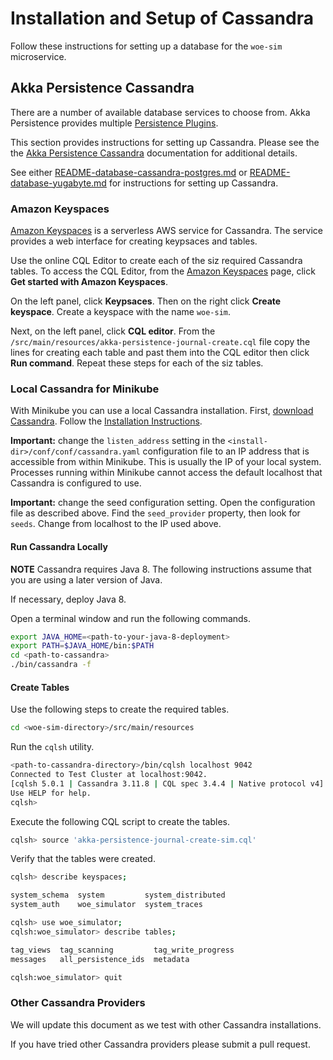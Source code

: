 
# Installation and Setup of Cassandra

Follow these instructions for setting up a database for the `woe-sim` microservice.

## Akka Persistence Cassandra

There are a number of available database services to choose from. Akka Persistence provides multiple
[Persistence Plugins](https://doc.akka.io/docs/akka/current/persistence-plugins.html).

This section provides instructions for setting up Cassandra. Please see the the
[Akka Persistence Cassandra](https://doc.akka.io/docs/akka-persistence-cassandra/current/)
documentation for additional details.

See either
[README-database-cassandra-postgres.md](https://github.com/mckeeh3/woe-sim/blob/master/README-database-cassandra-postgres.md)
or
[README-database-yugabyte.md](https://github.com/mckeeh3/woe-sim/blob/master/README-database-yugabyte.md)
for instructions for setting up Cassandra.

### Amazon Keyspaces

[Amazon Keyspaces](https://aws.amazon.com/keyspaces/) is a serverless AWS service for Cassandra. The service provides a web interface for creating keypsaces and tables.

Use the online CQL Editor to create each of the siz required Cassandra tables. To access the CQL Editor, from the
[Amazon Keyspaces](https://aws.amazon.com/keyspaces/)
page, click **Get started with Amazon Keyspaces**.

On the left panel, click **Keypsaces**. Then on the right click **Create keyspace**. Create a keyspace  with the name `woe-sim`.

Next, on the left panel, click **CQL editor**. From the `/src/main/resources/akka-persistence-journal-create.cql` file copy the lines for creating each table and past them into the CQL editor then click **Run command**. Repeat these steps for each of the siz tables.

### Local Cassandra for Minikube

With Minikube you can use a local Cassandra installation. First,
[download Cassandra](https://cassandra.apache.org/download/). Follow the
[Installation Instructions](https://cassandra.apache.org/doc/latest/getting_started/installing.html).

**Important:** change the `listen_address` setting in the `<install-dir>/conf/conf/cassandra.yaml` configuration file to an IP address that is accessible from within Minikube. This is usually the IP of your local system. Processes running within Minikube cannot access the default localhost that Cassandra is configured to use.

**Important:** change the seed configuration setting. Open the configuration file as described above. Find the `seed_provider` property, then look for `seeds`. Change from localhost to the IP used above.

#### Run Cassandra Locally

**NOTE** Cassandra requires Java 8. The following instructions assume that you are using a later version of Java.

If necessary, deploy Java 8.

Open a terminal window and run the following commands.

~~~bash
export JAVA_HOME=<path-to-your-java-8-deployment>
export PATH=$JAVA_HOME/bin:$PATH
cd <path-to-cassandra>
./bin/cassandra -f
~~~

#### Create Tables

Use the following steps to create the required tables.

~~~bash
cd <woe-sim-directory>/src/main/resources
~~~

Run the `cqlsh` utility.

~~~bash
<path-to-cassandra-directory>/bin/cqlsh localhost 9042
Connected to Test Cluster at localhost:9042.
[cqlsh 5.0.1 | Cassandra 3.11.8 | CQL spec 3.4.4 | Native protocol v4]
Use HELP for help.
cqlsh>
~~~

Execute the following CQL script to create the tables.

~~~bash
cqlsh> source 'akka-persistence-journal-create-sim.cql'
~~~

Verify that the tables were created.

~~~bash
cqlsh> describe keyspaces;

system_schema  system         system_distributed
system_auth    woe_simulator  system_traces

cqlsh> use woe_simulator;
cqlsh:woe_simulator> describe tables;

tag_views  tag_scanning         tag_write_progress
messages   all_persistence_ids  metadata

cqlsh:woe_simulator> quit
~~~

### Other Cassandra Providers

We will update this document as we test with other Cassandra installations.

If you have tried other Cassandra providers please submit a pull request.
